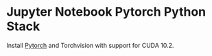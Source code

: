 # Jupyter Notebook Pytorch Python Stack

Install [Pytorch](https://pytorch.org) and Torchvision with support for CUDA 10.2.

